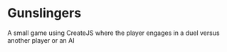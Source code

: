 # Gunslingers
A small game using CreateJS where the player engages in a duel versus another player or an AI
